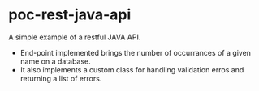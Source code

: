 # poc-rest-java-api
A simple example of a restful JAVA API.

- End-point implemented brings the number of occurrances of a given name on a database.
- It also implements a custom class for handling validation erros and returning a list of errors.
